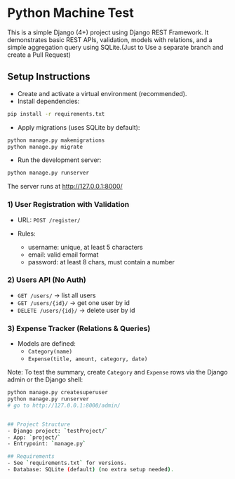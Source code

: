 # Python Machine Test

This is a simple Django (4+) project using Django REST Framework. It demonstrates basic REST APIs, validation, models with relations, and a simple aggregation query using SQLite.(Just to Use a separate branch and create a Pull Request)

## Setup Instructions

- Create and activate a virtual environment (recommended).
- Install dependencies:

```bash
pip install -r requirements.txt
```

- Apply migrations (uses SQLite by default):

```bash
python manage.py makemigrations
python manage.py migrate
```

- Run the development server:

```bash
python manage.py runserver
```

The server runs at http://127.0.0.1:8000/


### 1) User Registration with Validation
- URL: `POST /register/`

- Rules:
  - username: unique, at least 5 characters
  - email: valid email format
  - password: at least 8 chars, must contain a number


### 2) Users API (No Auth)
- `GET /users/` → list all users
- `GET /users/{id}/` → get one user by id
- `DELETE /users/{id}/` → delete user by id


### 3) Expense Tracker (Relations & Queries)
- Models are defined:
  - `Category(name)`
  - `Expense(title, amount, category, date)`

Note: To test the summary, create `Category` and `Expense` rows via the Django admin or the Django shell:
```bash
python manage.py createsuperuser
python manage.py runserver
# go to http://127.0.0.1:8000/admin/


## Project Structure
- Django project: `testProject/`
- App: `project/`
- Entrypoint: `manage.py`

## Requirements
- See `requirements.txt` for versions.
- Database: SQLite (default) (no extra setup needed).
